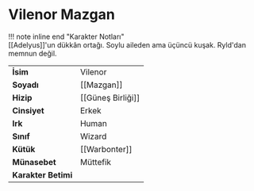 # Vilenor Mazgan  
!!! note inline end "Karakter Notları"  
	[[Adelyus]]'un dükkân ortağı. Soylu aileden ama üçüncü kuşak. Ryld'dan memnun değil.     
  
|  |  |  
|---|---|  
| **İsim** | Vilenor |  
| **Soyadı** | [[Mazgan]] |  
| **Hizip** | [[Güneş Birliği]] |  
| **Cinsiyet** | Erkek |  
| **Irk** | Human |  
| **Sınıf** | Wizard |  
| **Kütük** | [[Warbonter]] |  
| **Münasebet** | Müttefik |  
| **Karakter Betimi** |  |  
  
  
